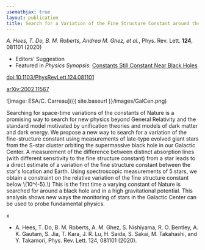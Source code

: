 ```yaml
---
usemathjax: true
layout: publication
title: Search for a Variation of the Fine Structure Constant around the Supermassive Black Hole in Our Galactic Center
---
```


_A. Hees, T. Do, B. M. Roberts, Andrea M. Ghez, et al._, Phys. Rev. Lett. **124**, 081101 (2020)

 * Editors' Suggestion
 * Featured in _Physics Synopsis_: [Constants Still Constant Near Black Holes](https://physics.aps.org/articles/v13/s28)

[doi:10.1103/PhysRevLett.124.081101](http://dx.doi.org/10.1103/PhysRevLett.124.081101)

[arXiv:2002.11567](http://arxiv.org/abs/2002.11567)


![image: ESA/C. Carreau]({{ site.baseurl }}/images/GalCen.png)

Searching for space-time variations of the constants of Nature is a promising way to search for new physics beyond General Relativity and the standard model motivated by unification theories and models of dark matter and dark energy. We propose a new way to search for a variation of the fine-structure constant using measurements of late-type evolved giant stars from the S-star cluster orbiting the supermassive black hole in our Galactic Center. A measurement of the difference between distinct absorption lines (with different sensitivity to the fine structure constant) from a star leads to a direct estimate of a variation of the fine structure constant between the star's location and Earth. Using spectroscopic measurements of 5 stars, we obtain a constraint on the relative variation of the fine structure constant below
\\(10^{-5}.\\)
This is the first time a varying constant of Nature is searched for around a black hole and in a high gravitational potential. This analysis shows new ways the monitoring of stars in the Galactic Center can be used to probe fundamental physics.

x


 * A. Hees, T. Do, B. M. Roberts, A. M. Ghez, S. Nishiyama, R. O. Bentley, A. K. Gautam, S. Jia, T. Kara, J. R. Lu, H. Saida, S. Sakai, M. Takahashi, and Y. Takamori, Phys. Rev. Lett. 124, 081101 (2020).
